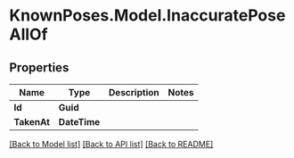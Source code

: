 
# KnownPoses.Model.InaccuratePoseAllOf

## Properties

Name | Type | Description | Notes
------------ | ------------- | ------------- | -------------
**Id** | **Guid** |  | 
**TakenAt** | **DateTime** |  | 

[[Back to Model list]](../README.md#documentation-for-models)
[[Back to API list]](../README.md#documentation-for-api-endpoints)
[[Back to README]](../README.md)

